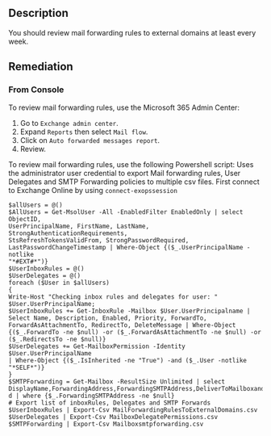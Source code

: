## Description

You should review mail forwarding rules to external domains at least every week.

## Remediation

### From Console

To review mail forwarding rules, use the Microsoft 365 Admin Center:

1. Go to `Exchange admin center`.
2. Expand `Reports` then select `Mail flow`.
3. Click on `Auto forwarded messages report`.
4. Review.

To review mail forwarding rules, use the following Powershell script:
Uses the administrator user credential to export Mail forwarding rules, User Delegates and
SMTP Forwarding policies to multiple csv files. First connect to Exchange Online by using
`connect-exopssession`

```
$allUsers = @()
$AllUsers = Get-MsolUser -All -EnabledFilter EnabledOnly | select ObjectID,
UserPrincipalName, FirstName, LastName, StrongAuthenticationRequirements,
StsRefreshTokensValidFrom, StrongPasswordRequired,
LastPasswordChangeTimestamp | Where-Object {($_.UserPrincipalName -notlike
"*#EXT#*")}
$UserInboxRules = @()
$UserDelegates = @()
foreach ($User in $allUsers)
{
Write-Host "Checking inbox rules and delegates for user: "
$User.UserPrincipalName;
$UserInboxRules += Get-InboxRule -Mailbox $User.UserPrincipalname |
Select Name, Description, Enabled, Priority, ForwardTo,
ForwardAsAttachmentTo, RedirectTo, DeleteMessage | Where-Object
{($_.ForwardTo -ne $null) -or ($_.ForwardAsAttachmentTo -ne $null) -or
($_.RedirectsTo -ne $null)}
$UserDelegates += Get-MailboxPermission -Identity $User.UserPrincipalName
| Where-Object {($_.IsInherited -ne "True") -and ($_.User -notlike "*SELF*")}
}
$SMTPForwarding = Get-Mailbox -ResultSize Unlimited | select
DisplayName,ForwardingAddress,ForwardingSMTPAddress,DeliverToMailboxandForwar
d | where {$_.ForwardingSMTPAddress -ne $null}
# Export list of inboxRules, Delegates and SMTP Forwards
$UserInboxRules | Export-Csv MailForwardingRulesToExternalDomains.csv
$UserDelegates | Export-Csv MailboxDelegatePermissions.csv
$SMTPForwarding | Export-Csv Mailboxsmtpforwarding.csv
```
